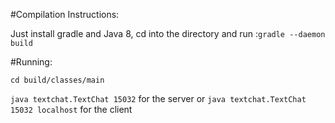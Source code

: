 #Compilation Instructions:

Just install gradle and Java 8, cd into the directory and run :`gradle --daemon build`

#Running:

`cd build/classes/main`

`java textchat.TextChat 15032` for the server or `java textchat.TextChat 15032 localhost` for the client

